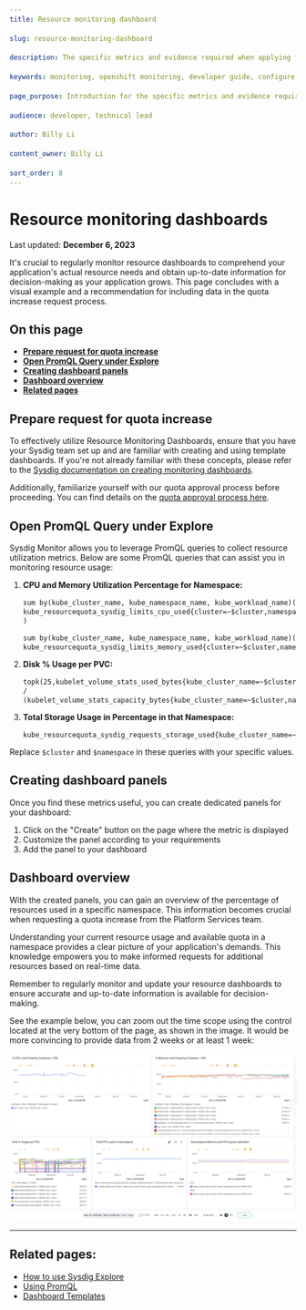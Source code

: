 ```yaml
---
title: Resource monitoring dashboard

slug: resource-monitoring-dashboard

description: The specific metrics and evidence required when applying for additional resources.

keywords: monitoring, openshift monitoring, developer guide, configure, request resource, prometheus, prom, promql, metrics, metric type, servicemonitor, observe

page_purpose: Introduction for the specific metrics and evidence required when applying for additional resources.

audience: developer, technical lead

author: Billy Li

content_owner: Billy Li

sort_order: 8
---
```


# Resource monitoring dashboards
Last updated: **December 6, 2023**

It's crucial to regularly monitor resource dashboards to comprehend your application's actual resource needs and obtain up-to-date information for decision-making as your application grows. This page concludes with a visual example and a recommendation for including data in the quota increase request process.

## On this page

* **[Prepare request for quota increase](#prepare-request-for-quota-increase)**
* **[Open PromQL Query under Explore](#open-promql-query-under-explore)**
* **[Creating dashboard panels](#creating-dashboard-panels)**
* **[Dashboard overview](#dashboard-overview)**
* **[Related pages](#related-pages)**

## Prepare request for quota increase

To effectively utilize Resource Monitoring Dashboards, ensure that you have your Sysdig team set up and are familiar with creating and using template dashboards. If you're not already familiar with these concepts, please refer to the [Sysdig documentation on creating monitoring dashboards](/sysdig-monitor-create-monitoring-dashboards/).

Additionally, familiarize yourself with our quota approval process before proceeding. You can find details on the [quota approval process here](https://hackmd.io/@jleach/BylJfafRs#Quota-Approval-Process).

## Open PromQL Query under Explore

Sysdig Monitor allows you to leverage PromQL queries to collect resource utilization metrics. Below are some PromQL queries that can assist you in monitoring resource usage:

1. **CPU and Memory Utilization Percentage for Namespace:**
    ```plaintext
    sum by(kube_cluster_name, kube_namespace_name, kube_workload_name)(
    kube_resourcequota_sysdig_limits_cpu_used{cluster=~$cluster,namespace=~$namespace}/kube_resourcequota_sysdig_limits_cpu_hard{cluster=~$cluster,namespace=~$namespace}*100 )
    ```

    ```plaintext
    sum by(kube_cluster_name, kube_namespace_name, kube_workload_name)(
    kube_resourcequota_sysdig_limits_memory_used{cluster=~$cluster,namespace=~$namespace}/kube_resourcequota_sysdig_limits_memory_hard{cluster=~$cluster,namespace=~$namespace}*100)
    ```

2. **Disk % Usage per PVC:**
    ```plaintext
    topk(25,kubelet_volume_stats_used_bytes{kube_cluster_name=~$cluster,namespace=~$namespace} / (kubelet_volume_stats_capacity_bytes{kube_cluster_name=~$cluster,namespace=~$namespace}))
    ```

3. **Total Storage Usage in Percentage in that Namespace:**
    ```plaintext
    kube_resourcequota_sysdig_requests_storage_used{kube_cluster_name=~$cluster,namespace=~$namespace}/kube_resourcequota_sysdig_requests_storage_hard{kube_cluster_name=~$cluster,namespace=~$namespace}*100
    ```

Replace `$cluster` and `$namespace` in these queries with your specific values.

## Creating dashboard panels

Once you find these metrics useful, you can create dedicated panels for your dashboard:

1. Click on the "Create" button on the page where the metric is displayed
2. Customize the panel according to your requirements
3. Add the panel to your dashboard

## Dashboard overview

With the created panels, you can gain an overview of the percentage of resources used in a specific namespace. This information becomes crucial when requesting a quota increase from the Platform Services team.

Understanding your current resource usage and available quota in a namespace provides a clear picture of your application's demands. This knowledge empowers you to make informed requests for additional resources based on real-time data.

Remember to regularly monitor and update your resource dashboards to ensure accurate and up-to-date information is available for decision-making.

See the example below, you can zoom out the time scope using the control located at the very bottom of the page, as shown in the image. It would be more convincing to provide data from 2 weeks or at least 1 week:

![Resources Monitoring panel example](../../images/sysdig-resources-monitoring-dahsboard-example.png)

---

## Related pages:
* [How to use Sysdig Explore](https://docs.sysdig.com/en/docs/sysdig-monitor/explore/using-explore/using-promql-query/)
* [Using PromQL](https://docs.sysdig.com/en/docs/sysdig-monitor/using-monitor/using-promql)
* [Dashboard Templates](https://docs.sysdig.com/en/docs/sysdig-monitor/dashboards/dashboard-templates/)

